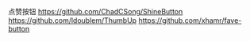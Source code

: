 点赞按钮
https://github.com/ChadCSong/ShineButton
https://github.com/ldoublem/ThumbUp
https://github.com/xhamr/fave-button
